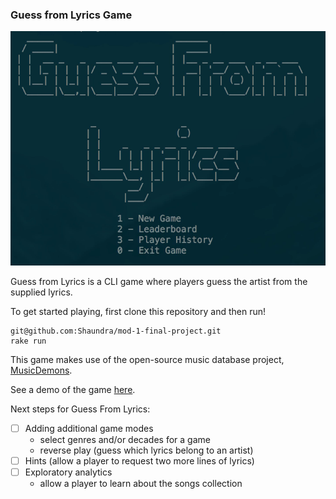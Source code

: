 ### Guess from Lyrics Game

![menu](app/assets/guess_from_lyrics_top_menu.png)

Guess from Lyrics is a CLI game where players guess the artist from the supplied lyrics.

To get started playing, first clone this repository and then run!

```
git@github.com:Shaundra/mod-1-final-project.git
rake run
```

This game makes use of the open-source music database project, [MusicDemons](https://musicdemons.com/api).

See a demo of the game [here](app/assets/mod-1-final-project-demo-v3.mov).

Next steps for Guess From Lyrics:
- [ ] Adding additional game modes
  - select genres and/or decades for a game
  - reverse play (guess which lyrics belong to an artist)
- [ ] Hints (allow a player to request two more lines of lyrics)
- [ ] Exploratory analytics
  - allow a player to learn about the songs collection
